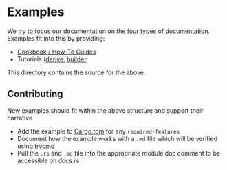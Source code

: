 # Examples

We try to focus our documentation on the [four types of
documentation](https://documentation.divio.com/).  Examples fit into this by
providing:
- [Cookbook / How-To Guides](https://docs.rs/clap/latest/clap/_cookbook/index.html)
- Tutorials ([derive](https://docs.rs/clap/latest/clap/_derive/_tutorial/index.html), [builder](https://docs.rs/clap/latest/clap/_tutorial/index.html)

This directory contains the source for the above.

## Contributing

New examples should fit within the above structure and support their narrative
- Add the example to [Cargo.tom](../Cargo.toml) for any `required-features`
- Document how the example works with a `.md` file which will be verified using [trycmd](https://docs.rs/trycmd)
- Pull the `.rs` and `.md` file into the appropriate module doc comment to be accessible on docs.rs
